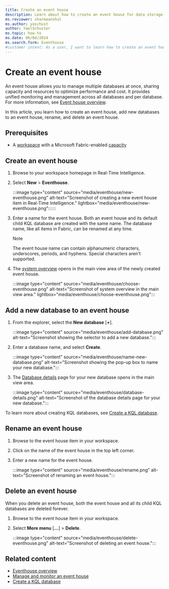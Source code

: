 ```yaml
---
title: Create an event house
description: Learn about how to create an event house for data storage in Real-Time Intelligence.
ms.reviewer: sharmaanshul
ms.author: yaschust
author: YaelSchuster
ms.topic: how-to
ms.date: 06/04/2024
ms.search.form: Eventhouse
#customer intent: As a user, I want to learn how to create an event house for data storage in Real-Time Analytics so that I can effectively manage my data.
---
```

# Create an event house

An event house allows you to manage multiple databases at once, sharing capacity and resources to optimize performance and cost. It provides unified monitoring and management across all databases and per database. For more information, see [Event house overview](eventhouse.md).

In this article, you learn how to create an event house, add new databases to an event house, rename, and delete an event house.

## Prerequisites

* A [workspace](../get-started/create-workspaces.md) with a Microsoft Fabric-enabled [capacity](../enterprise/licenses.md#capacity)

## Create an event house

1. Browse to your workspace homepage in Real-Time Intelligence.
1. Select **New** > **Eventhouse**.

    :::image type="content" source="media/eventhouse/new-eventhouse.png" alt-text="Screenshot of creating a new event house item in Real-Time Intelligence." lightbox="media/eventhouse/new-eventhouse.png"::::::

1. Enter a name for the event house. Both an event house and its default child KQL database are created with the same name. The database name, like all items in Fabric, can be renamed at any time.

    > [!NOTE]
    > The event house name can contain alphanumeric characters, underscores, periods, and hyphens. Special characters aren't supported.

1. The [system overview](manage-monitor-eventhouse.md#view-system-overview-details-for-an-event-house) opens in the main view area of the newly created event house.

    :::image type="content" source="media/eventhouse/choose-eventhouse.png" alt-text="Screenshot of system overview in the main view area." lightbox="media/eventhouse/choose-eventhouse.png":::

## Add a new database to an event house

1. From the explorer, select the **New database** [**+**].

    :::image type="content" source="media/eventhouse/add-database.png" alt-text="Screenshot showing the selector to add a new database.":::

1. Enter a database name, and select **Create**.

    :::image type="content" source="media/eventhouse/name-new-database.png" alt-text="Screenshot showing the pop-up box to name your new database.":::

1. The [Database details](create-database.md#database-details) page for your new database opens in the main view area.

    :::image type="content" source="media/eventhouse/database-details.png" alt-text="Screenshot of the database details page for your new database.":::

To learn more about creating KQL databases, see [Create a KQL database](create-database.md).

## Rename an event house

1. Browse to the event house item in your workspace.
1. Click on the name of the event house in the top left corner.
1. Enter a new name for the event house.

    :::image type="content" source="media/eventhouse/rename.png" alt-text="Screenshot of renaming an event house.":::

## Delete an event house

When you delete an event house, both the event house and all its child KQL databases are deleted forever.

1. Browse to the event house item in your workspace.
1. Select **More menu** [**...**] > **Delete**.

    :::image type="content" source="media/eventhouse/delete-eventhouse.png" alt-text="Screenshot of deleting an event house.":::

## Related content

* [Eventhouse overview](eventhouse.md)
* [Manage and monitor an event house](manage-monitor-eventhouse.md)
* [Create a KQL database](create-database.md)
